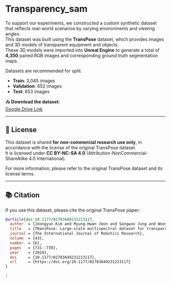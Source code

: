 # Transparency_sam

To support our experiments, we constructed a custom synthetic dataset that reflects real-world scenarios by varying environments and viewing angles.  
This dataset was built using the **TransPose** dataset, which provides images and 3D models of transparent equipment and objects.  
These 3D models were imported into **Unreal Engine** to generate a total of **4,350** paired RGB images and corresponding ground truth segmentation maps.

Datasets are recommended for split:

- **Train**: 3,045 images  
- **Validation**: 652 images  
- **Test**: 653 images

📥 **Download the dataset**:  
[Google Drive Link](https://drive.google.com/file/d/1k0yjpnDzNKcBmW-z1lpChnM80eWi2Mkt/view?usp=sharing)

---

## 📄 License

This dataset is shared **for non-commercial research use only**, in accordance with the license of the original TransPose dataset.  
It is licensed under **CC BY-NC-SA 4.0** (Attribution-NonCommercial-ShareAlike 4.0 International).

For more information, please refer to the original TransPose dataset and its license terms.

---

## 📚 Citation

If you use this dataset, please cite the original TransPose paper:

```bibtex
@article{doi:10.1177/02783649231213117,
  author  = {Jeongyun Kim and Myung-Hwan Jeon and Sangwoo Jung and Wooseong Yang and Minwoo Jung and Jaeho Shin and Ayoung Kim},
  title   = {TRansPose: Large-scale multispectral dataset for transparent object},
  journal = {The International Journal of Robotics Research},
  volume  = {43},
  number  = {6},
  pages   = {731--738},
  year    = {2024},
  doi     = {10.1177/02783649231213117},
  url     = {https://doi.org/10.1177/02783649231213117}
}

}
